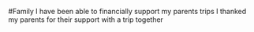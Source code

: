 #Family
I have been able to financially support my parents trips
I thanked my parents for their support with a trip together